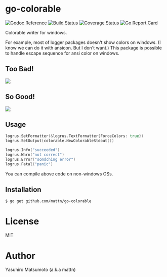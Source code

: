 # go-colorable

[![Godoc Reference](https://godoc.org/github.com/mattn/go-colorable?status.svg)](http://godoc.org/github.com/mattn/go-colorable)
[![Build Status](https://travis-ci.org/mattn/go-colorable.svg?branch=master)](https://travis-ci.org/mattn/go-colorable)
[![Coverage Status](https://coveralls.io/repos/github/mattn/go-colorable/badge.svg?branch=master)](https://coveralls.io/github/mattn/go-colorable?branch=master)
[![Go Report Card](https://goreportcard.com/badge/mattn/go-colorable)](https://goreportcard.com/report/mattn/go-colorable)

Colorable writer for windows.

For example, most of logger packages doesn't show colors on windows. (I know we can do it with ansicon. But I don't want.)
This package is possible to handle escape sequence for ansi color on windows.

## Too Bad!

![](https://raw.githubusercontent.com/mattn/go-colorable/gh-pages/bad.png)


## So Good!

![](https://raw.githubusercontent.com/mattn/go-colorable/gh-pages/good.png)

## Usage

```go
logrus.SetFormatter(&logrus.TextFormatter{ForceColors: true})
logrus.SetOutput(colorable.NewColorableStdout())

logrus.Info("succeeded")
logrus.Warn("not correct")
logrus.Error("somdching error")
logrus.Fatal("panic")
```

You can compile above code on non-windows OSs.

## Installation

```
$ go get github.com/mattn/go-colorable
```

# License

MIT

# Author

Yasuhiro Matsumoto (a.k.a mattn)
